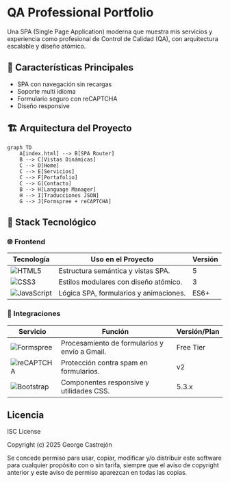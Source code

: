 # QA Professional Portfolio

Una SPA (Single Page Application) moderna que muestra mis servicios y experiencia como profesional de Control de Calidad (QA), con arquitectura escalable y diseño atómico.

## 🌟 Características Principales

* SPA con navegación sin recargas
* Soporte multi idioma
* Formulario seguro con reCAPTCHA
* Diseño responsive

## 🏗️ Arquitectura del Proyecto

```mermaid
graph TD
    A[index.html] --> B[SPA Router]
    B --> C[Vistas Dinámicas]
    C --> D[Home]
    C --> E[Servicios]
    C --> F[Portafolio]
    C --> G[Contacto]
    B --> H[Language Manager]
    H --> I[Traducciones JSON]
    G --> J[Formspree + reCAPTCHA]
```

## **🚀 Stack Tecnológico**  

### **🌐 Frontend**  
| Tecnología       | Uso en el Proyecto                          | Versión |  
|------------------|---------------------------------------------|---------|  
| ![HTML5](https://img.shields.io/badge/HTML5-E34F26?logo=html5&logoColor=white) | Estructura semántica y vistas SPA.          | 5       |  
| ![CSS3](https://img.shields.io/badge/CSS3-1572B6?logo=css3&logoColor=white) | Estilos modulares con diseño atómico.       | 3       |  
| ![JavaScript](https://img.shields.io/badge/JavaScript-F7DF1E?logo=javascript&logoColor=black) | Lógica SPA, formularios y animaciones.      | ES6+    |  

### **🔌 Integraciones**  
| Servicio         | Función                                     | Versión/Plan |  
|------------------|---------------------------------------------|--------------|  
| ![Formspree](https://img.shields.io/badge/Formspree-Formularios-3C3C3C?logo=formspree) | Procesamiento de formularios y envío a Gmail. | Free Tier    |  
| ![reCAPTCHA](https://img.shields.io/badge/reCAPTCHA-v2-4285F4?logo=google) | Protección contra spam en formularios.       | v2           |  
| ![Bootstrap](https://img.shields.io/badge/Bootstrap-5-7952B3?logo=bootstrap) | Componentes responsive y utilidades CSS.     | 5.3.x        |  


## Licencia

ISC License

Copyright (c) 2025 George Castrejón

Se concede permiso para usar, copiar, modificar y/o distribuir este software para cualquier propósito con o sin tarifa, siempre que el aviso de copyright anterior y este aviso de permiso aparezcan en todas las copias.

